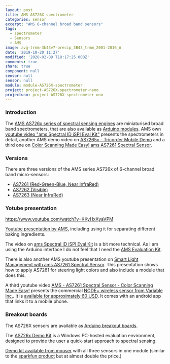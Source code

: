 ```yaml
---
layout: post
title: AMS AS726X spectrometer
categories: sensor
excerpt: "AMS 6-channel broad band sensors"
tags:
  - spectrometer
  - Sensors
  - AMS
image: avg-trmm-3b43v7-precip_3B43_trmm_2001-2016_A
date: '2019-10-20 11:27'
modified: '2020-02-09 T18:17:25.000Z'
comments: true
share: true
component: null
sensor: null
sensor: null
module: module-AS726X-spectrometer
project: project-AS726X-spectrometer-nano
projectuno: project-AS726X-spectrometer-uno
---
```


### Introduction

The [AMS AS726x series of spectral sensing engines](https://ams.com/AS7261) are miniaturised broad band spectrometers, that are also available as [Arduino modules](../../modules/module-AS726X-spectrometer). AMS own [youtube video "ams Spectral ID iSPI Eval Kit"](https://www.youtube.com/watch?v=KKyHxXyaVPM) presents the spectrometers in detail, another AMS demo video on [AS7265x - Tricorder Mobile Demo](https://www.youtube.com/watch?v=y6ccmh24BXw&t=38s) and a third one on [Color Scanning Made Easy! ams AS7261 Spectral Sensor](https://www.youtube.com/watch?v=muxw1Sb2Kn0).

### Versions

There are three versions of the AMS series AS726x of 6-channel broad band micro-sensors:

- [AS7261 (Red-Green-Blue, Near InfraRed)](https://ams.com/AS7261)
- [AS7262 (Visible)](https://ams.com/AS7262)
- [AS7263 (Near InfraRed)](https://ams.com/AS7263)

### Yotube presentation

https://www.youtube.com/watch?v=KKyHxXyaVPM

[Youtube presentation by AMS](https://www.youtube.com/watch?v=y6ccmh24BXw), including using it for separating different baking ingredients.

The video on [ams Spectral ID iSPI Eval Kit](https://www.youtube.com/watch?v=KKyHxXyaVPM) is a bit more technical. As I am using the Arduino interface I do not feel that I need the [AMS Evaluation Kit](https://ams.com/as726xdemokit).

There is also another AMS youtube presentation on [Smart Light Management with ams AS7261 Spectral Sensor](https://www.youtube.com/watch?v=BWD0_Vh66Jw). This presentation shows how to apply AS7261 for steering light colors and also include a module that does this.

A third youtube video [AMS - AS7261 Spectral Sensor - Color Scanning Made Easy!](https://www.youtube.com/watch?v=ofGJlK3BU-I) presents the commercial [NODE+ wireless sensor from Variable Inc.](https://www.variableinc.com). It is [available for approximately 60 USD](https://www.variableinc.com/shop.html). It comes with an android app that links it to a mobile phone.

### Breakout boards

The AS726X sensors are available as [Arduino breakout boards](../../modules/module-AS726X-spectrometer).

The [AS726x Demo Kit](https://ams.com/as726xdemokit) is a Windows PC-hosted evaluation environment, designed to provide the user a quick-start approach to spectral sensing.

[Demo kit available from mouser](https://www.mouser.se/ProductDetail/ams/AS7265X-DEMO-KIT-V30?qs=sGAEpiMZZMt6ebhnBMWiDOYh%2FMrMJUWru3SwCgM89GEEPBr%252BOZV9NQ%3D%3D) with all three sensors in one module (similar to the [sparkfun product](https://www.sparkfun.com/products/15050) but at almost double the price.)
